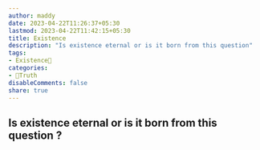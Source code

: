 ```yaml
---
author: maddy
date: 2023-04-22T11:26:37+05:30
lastmod: 2023-04-22T11:42:15+05:30
title: Existence
description: "Is existence eternal or is it born from this question"
tags:
- Existence🌅
categories: 
- 🦢Truth
disableComments: false
share: true
---
```

## Is existence eternal or is it born from this question ?
